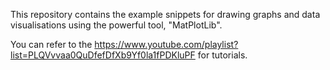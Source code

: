 This repository contains the example snippets for drawing graphs and data visualisations using
the powerful tool, "MatPlotLib".

You can refer to the https://www.youtube.com/playlist?list=PLQVvvaa0QuDfefDfXb9Yf0la1fPDKluPF
for tutorials. 